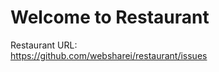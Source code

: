 Welcome to Restaurant
==============

Restaurant URL:<br>
https://github.com/websharei/restaurant/issues
